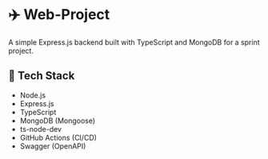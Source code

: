 # ✈️ Web-Project

A simple Express.js backend built with TypeScript and MongoDB for a sprint project.

## 🚀 Tech Stack

- Node.js
- Express.js
- TypeScript
- MongoDB (Mongoose)
- ts-node-dev
- GitHub Actions (CI/CD)
- Swagger (OpenAPI)
